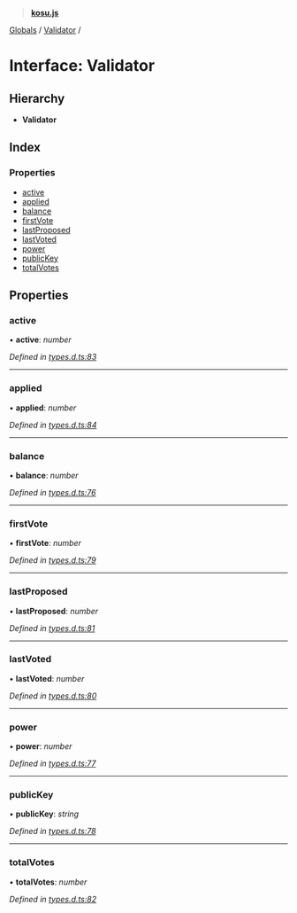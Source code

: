 > **[kosu.js](../README.md)**

[Globals](../globals.md) / [Validator](validator.md) /

# Interface: Validator

## Hierarchy

-   **Validator**

## Index

### Properties

-   [active](validator.md#active)
-   [applied](validator.md#applied)
-   [balance](validator.md#balance)
-   [firstVote](validator.md#firstvote)
-   [lastProposed](validator.md#lastproposed)
-   [lastVoted](validator.md#lastvoted)
-   [power](validator.md#power)
-   [publicKey](validator.md#publickey)
-   [totalVotes](validator.md#totalvotes)

## Properties

### active

• **active**: _number_

_Defined in [types.d.ts:83](https://github.com/ParadigmFoundation/kosu-monorepo/blob/4048650/packages/kosu.js/src/types.d.ts#L83)_

---

### applied

• **applied**: _number_

_Defined in [types.d.ts:84](https://github.com/ParadigmFoundation/kosu-monorepo/blob/4048650/packages/kosu.js/src/types.d.ts#L84)_

---

### balance

• **balance**: _number_

_Defined in [types.d.ts:76](https://github.com/ParadigmFoundation/kosu-monorepo/blob/4048650/packages/kosu.js/src/types.d.ts#L76)_

---

### firstVote

• **firstVote**: _number_

_Defined in [types.d.ts:79](https://github.com/ParadigmFoundation/kosu-monorepo/blob/4048650/packages/kosu.js/src/types.d.ts#L79)_

---

### lastProposed

• **lastProposed**: _number_

_Defined in [types.d.ts:81](https://github.com/ParadigmFoundation/kosu-monorepo/blob/4048650/packages/kosu.js/src/types.d.ts#L81)_

---

### lastVoted

• **lastVoted**: _number_

_Defined in [types.d.ts:80](https://github.com/ParadigmFoundation/kosu-monorepo/blob/4048650/packages/kosu.js/src/types.d.ts#L80)_

---

### power

• **power**: _number_

_Defined in [types.d.ts:77](https://github.com/ParadigmFoundation/kosu-monorepo/blob/4048650/packages/kosu.js/src/types.d.ts#L77)_

---

### publicKey

• **publicKey**: _string_

_Defined in [types.d.ts:78](https://github.com/ParadigmFoundation/kosu-monorepo/blob/4048650/packages/kosu.js/src/types.d.ts#L78)_

---

### totalVotes

• **totalVotes**: _number_

_Defined in [types.d.ts:82](https://github.com/ParadigmFoundation/kosu-monorepo/blob/4048650/packages/kosu.js/src/types.d.ts#L82)_
